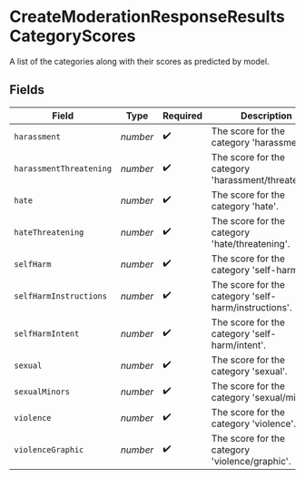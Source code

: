 # CreateModerationResponseResultsCategoryScores

A list of the categories along with their scores as predicted by model.


## Fields

| Field                                                | Type                                                 | Required                                             | Description                                          |
| ---------------------------------------------------- | ---------------------------------------------------- | ---------------------------------------------------- | ---------------------------------------------------- |
| `harassment`                                         | *number*                                             | :heavy_check_mark:                                   | The score for the category 'harassment'.             |
| `harassmentThreatening`                              | *number*                                             | :heavy_check_mark:                                   | The score for the category 'harassment/threatening'. |
| `hate`                                               | *number*                                             | :heavy_check_mark:                                   | The score for the category 'hate'.                   |
| `hateThreatening`                                    | *number*                                             | :heavy_check_mark:                                   | The score for the category 'hate/threatening'.       |
| `selfHarm`                                           | *number*                                             | :heavy_check_mark:                                   | The score for the category 'self-harm'.              |
| `selfHarmInstructions`                               | *number*                                             | :heavy_check_mark:                                   | The score for the category 'self-harm/instructions'. |
| `selfHarmIntent`                                     | *number*                                             | :heavy_check_mark:                                   | The score for the category 'self-harm/intent'.       |
| `sexual`                                             | *number*                                             | :heavy_check_mark:                                   | The score for the category 'sexual'.                 |
| `sexualMinors`                                       | *number*                                             | :heavy_check_mark:                                   | The score for the category 'sexual/minors'.          |
| `violence`                                           | *number*                                             | :heavy_check_mark:                                   | The score for the category 'violence'.               |
| `violenceGraphic`                                    | *number*                                             | :heavy_check_mark:                                   | The score for the category 'violence/graphic'.       |